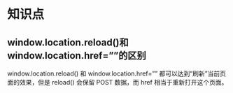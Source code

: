 # 知识点

## window.location.reload()和 window.location.href=””的区别

window.location.reload() 和 window.location.href=”” 都可以达到“刷新”当前页面的效果，但是 reload() 会保留 POST 数据，而 href 相当于重新打开这个页面。
